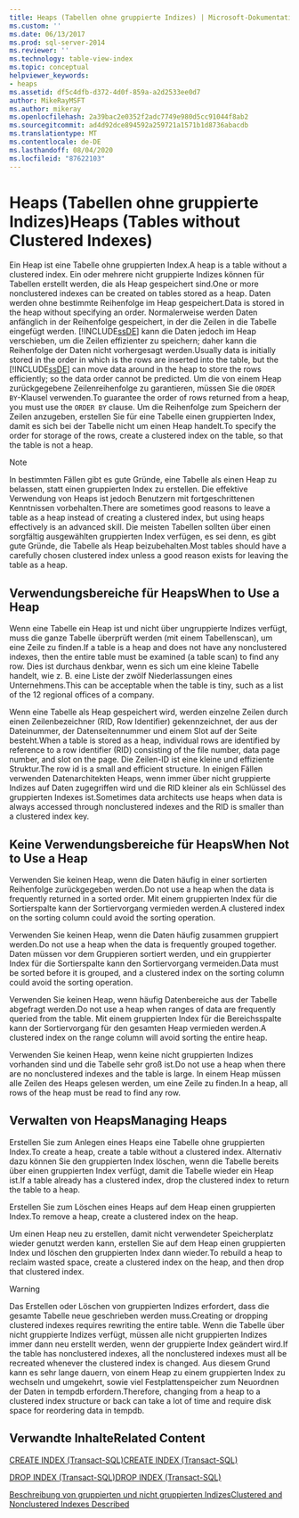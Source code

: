 ```yaml
---
title: Heaps (Tabellen ohne gruppierte Indizes) | Microsoft-Dokumentation
ms.custom: ''
ms.date: 06/13/2017
ms.prod: sql-server-2014
ms.reviewer: ''
ms.technology: table-view-index
ms.topic: conceptual
helpviewer_keywords:
- heaps
ms.assetid: df5c4dfb-d372-4d0f-859a-a2d2533ee0d7
author: MikeRayMSFT
ms.author: mikeray
ms.openlocfilehash: 2a39bac2e0352f2adc7749e980d5cc91044f8ab2
ms.sourcegitcommit: ad4d92dce894592a259721a1571b1d8736abacdb
ms.translationtype: MT
ms.contentlocale: de-DE
ms.lasthandoff: 08/04/2020
ms.locfileid: "87622103"
---
```

# <a name="heaps-tables-without-clustered-indexes"></a><span data-ttu-id="72f02-102">Heaps (Tabellen ohne gruppierte Indizes)</span><span class="sxs-lookup"><span data-stu-id="72f02-102">Heaps (Tables without Clustered Indexes)</span></span>
  <span data-ttu-id="72f02-103">Ein Heap ist eine Tabelle ohne gruppierten Index.</span><span class="sxs-lookup"><span data-stu-id="72f02-103">A heap is a table without a clustered index.</span></span> <span data-ttu-id="72f02-104">Ein oder mehrere nicht gruppierte Indizes können für Tabellen erstellt werden, die als Heap gespeichert sind.</span><span class="sxs-lookup"><span data-stu-id="72f02-104">One or more nonclustered indexes can be created on tables stored as a heap.</span></span> <span data-ttu-id="72f02-105">Daten werden ohne bestimmte Reihenfolge im Heap gespeichert.</span><span class="sxs-lookup"><span data-stu-id="72f02-105">Data is stored in the heap without specifying an order.</span></span> <span data-ttu-id="72f02-106">Normalerweise werden Daten anfänglich in der Reihenfolge gespeichert, in der die Zeilen in die Tabelle eingefügt werden. [!INCLUDE[ssDE](../../includes/ssde-md.md)] kann die Daten jedoch im Heap verschieben, um die Zeilen effizienter zu speichern; daher kann die Reihenfolge der Daten nicht vorhergesagt werden.</span><span class="sxs-lookup"><span data-stu-id="72f02-106">Usually data is initially stored in the order in which is the rows are inserted into the table, but the [!INCLUDE[ssDE](../../includes/ssde-md.md)] can move data around in the heap to store the rows efficiently; so the data order cannot be predicted.</span></span> <span data-ttu-id="72f02-107">Um die von einem Heap zurückgegebene Zeilenreihenfolge zu garantieren, müssen Sie die `ORDER BY`-Klausel verwenden.</span><span class="sxs-lookup"><span data-stu-id="72f02-107">To guarantee the order of rows returned from a heap, you must use the `ORDER BY` clause.</span></span> <span data-ttu-id="72f02-108">Um die Reihenfolge zum Speichern der Zeilen anzugeben, erstellen Sie für eine Tabelle einen gruppierten Index, damit es sich bei der Tabelle nicht um einen Heap handelt.</span><span class="sxs-lookup"><span data-stu-id="72f02-108">To specify the order for storage of the rows, create a clustered index on the table, so that the table is not a heap.</span></span>  
  
> [!NOTE]  
>  <span data-ttu-id="72f02-109">In bestimmten Fällen gibt es gute Gründe, eine Tabelle als einen Heap zu belassen, statt einen gruppierten Index zu erstellen. Die effektive Verwendung von Heaps ist jedoch Benutzern mit fortgeschrittenen Kenntnissen vorbehalten.</span><span class="sxs-lookup"><span data-stu-id="72f02-109">There are sometimes good reasons to leave a table as a heap instead of creating a clustered index, but using heaps effectively is an advanced skill.</span></span> <span data-ttu-id="72f02-110">Die meisten Tabellen sollten über einen sorgfältig ausgewählten gruppierten Index verfügen, es sei denn, es gibt gute Gründe, die Tabelle als Heap beizubehalten.</span><span class="sxs-lookup"><span data-stu-id="72f02-110">Most tables should have a carefully chosen clustered index unless a good reason exists for leaving the table as a heap.</span></span>  
  
## <a name="when-to-use-a-heap"></a><span data-ttu-id="72f02-111">Verwendungsbereiche für Heaps</span><span class="sxs-lookup"><span data-stu-id="72f02-111">When to Use a Heap</span></span>  
 <span data-ttu-id="72f02-112">Wenn eine Tabelle ein Heap ist und nicht über ungruppierte Indizes verfügt, muss die ganze Tabelle überprüft werden (mit einem Tabellenscan), um eine Zeile zu finden.</span><span class="sxs-lookup"><span data-stu-id="72f02-112">If a table is a heap and does not have any nonclustered indexes, then the entire table must be examined (a table scan) to find any row.</span></span> <span data-ttu-id="72f02-113">Dies ist durchaus denkbar, wenn es sich um eine kleine Tabelle handelt, wie z. B. eine Liste der zwölf Niederlassungen eines Unternehmens.</span><span class="sxs-lookup"><span data-stu-id="72f02-113">This can be acceptable when the table is tiny, such as a list of the 12 regional offices of a company.</span></span>  
  
 <span data-ttu-id="72f02-114">Wenn eine Tabelle als Heap gespeichert wird, werden einzelne Zeilen durch einen Zeilenbezeichner (RID, Row Identifier) gekennzeichnet, der aus der Dateinummer, der Datenseitennummer und einem Slot auf der Seite besteht.</span><span class="sxs-lookup"><span data-stu-id="72f02-114">When a table is stored as a heap, individual rows are identified by reference to a row identifier (RID) consisting of the file number, data page number, and slot on the page.</span></span> <span data-ttu-id="72f02-115">Die Zeilen-ID ist eine kleine und effiziente Struktur.</span><span class="sxs-lookup"><span data-stu-id="72f02-115">The row id is a small and efficient structure.</span></span> <span data-ttu-id="72f02-116">In einigen Fällen verwenden Datenarchitekten Heaps, wenn immer über nicht gruppierte Indizes auf Daten zugegriffen wird und die RID kleiner als ein Schlüssel des gruppierten Indexes ist.</span><span class="sxs-lookup"><span data-stu-id="72f02-116">Sometimes data architects use heaps when data is always accessed through nonclustered indexes and the RID is smaller than a clustered index key.</span></span>  
  
## <a name="when-not-to-use-a-heap"></a><span data-ttu-id="72f02-117">Keine Verwendungsbereiche für Heaps</span><span class="sxs-lookup"><span data-stu-id="72f02-117">When Not to Use a Heap</span></span>  
 <span data-ttu-id="72f02-118">Verwenden Sie keinen Heap, wenn die Daten häufig in einer sortierten Reihenfolge zurückgegeben werden.</span><span class="sxs-lookup"><span data-stu-id="72f02-118">Do not use a heap when the data is frequently returned in a sorted order.</span></span> <span data-ttu-id="72f02-119">Mit einem gruppierten Index für die Sortierspalte kann der Sortiervorgang vermieden werden.</span><span class="sxs-lookup"><span data-stu-id="72f02-119">A clustered index on the sorting column could avoid the sorting operation.</span></span>  
  
 <span data-ttu-id="72f02-120">Verwenden Sie keinen Heap, wenn die Daten häufig zusammen gruppiert werden.</span><span class="sxs-lookup"><span data-stu-id="72f02-120">Do not use a heap when the data is frequently grouped together.</span></span> <span data-ttu-id="72f02-121">Daten müssen vor dem Gruppieren sortiert werden, und ein gruppierter Index für die Sortierspalte kann den Sortiervorgang vermeiden.</span><span class="sxs-lookup"><span data-stu-id="72f02-121">Data must be sorted before it is grouped, and a clustered index on the sorting column could avoid the sorting operation.</span></span>  
  
 <span data-ttu-id="72f02-122">Verwenden Sie keinen Heap, wenn häufig Datenbereiche aus der Tabelle abgefragt werden.</span><span class="sxs-lookup"><span data-stu-id="72f02-122">Do not use a heap when ranges of data are frequently queried from the table.</span></span>  <span data-ttu-id="72f02-123">Mit einem gruppierten Index für die Bereichsspalte kann der Sortiervorgang für den gesamten Heap vermieden werden.</span><span class="sxs-lookup"><span data-stu-id="72f02-123">A clustered index on the range column will avoid sorting the entire heap.</span></span>  
  
 <span data-ttu-id="72f02-124">Verwenden Sie keinen Heap, wenn keine nicht gruppierten Indizes vorhanden sind und die Tabelle sehr groß ist.</span><span class="sxs-lookup"><span data-stu-id="72f02-124">Do not use a heap when there are no nonclustered indexes and the table is large.</span></span> <span data-ttu-id="72f02-125">In einem Heap müssen alle Zeilen des Heaps gelesen werden, um eine Zeile zu finden.</span><span class="sxs-lookup"><span data-stu-id="72f02-125">In a heap, all rows of the heap must be read to find any row.</span></span>  
  
## <a name="managing-heaps"></a><span data-ttu-id="72f02-126">Verwalten von Heaps</span><span class="sxs-lookup"><span data-stu-id="72f02-126">Managing Heaps</span></span>  
 <span data-ttu-id="72f02-127">Erstellen Sie zum Anlegen eines Heaps eine Tabelle ohne gruppierten Index.</span><span class="sxs-lookup"><span data-stu-id="72f02-127">To create a heap, create a table without a clustered index.</span></span> <span data-ttu-id="72f02-128">Alternativ dazu können Sie den gruppierten Index löschen, wenn die Tabelle bereits über einen gruppierten Index verfügt, damit die Tabelle wieder ein Heap ist.</span><span class="sxs-lookup"><span data-stu-id="72f02-128">If a table already has a clustered index, drop the clustered index to return the table to a heap.</span></span>  
  
 <span data-ttu-id="72f02-129">Erstellen Sie zum Löschen eines Heaps auf dem Heap einen gruppierten Index.</span><span class="sxs-lookup"><span data-stu-id="72f02-129">To remove a heap, create a clustered index on the heap.</span></span>  
  
 <span data-ttu-id="72f02-130">Um einen Heap neu zu erstellen, damit nicht verwendeter Speicherplatz wieder genutzt werden kann, erstellen Sie auf dem Heap einen gruppierten Index und löschen den gruppierten Index dann wieder.</span><span class="sxs-lookup"><span data-stu-id="72f02-130">To rebuild a heap to reclaim wasted space, create a clustered index on the heap, and then drop that clustered index.</span></span>  
  
> [!WARNING]  
>  <span data-ttu-id="72f02-131">Das Erstellen oder Löschen von gruppierten Indizes erfordert, dass die gesamte Tabelle neue geschrieben werden muss.</span><span class="sxs-lookup"><span data-stu-id="72f02-131">Creating or dropping clustered indexes requires rewriting the entire table.</span></span> <span data-ttu-id="72f02-132">Wenn die Tabelle über nicht gruppierte Indizes verfügt, müssen alle nicht gruppierten Indizes immer dann neu erstellt werden, wenn der gruppierte Index geändert wird.</span><span class="sxs-lookup"><span data-stu-id="72f02-132">If the table has nonclustered indexes, all the nonclustered indexes must all be recreated whenever the clustered index is changed.</span></span> <span data-ttu-id="72f02-133">Aus diesem Grund kann es sehr lange dauern, von einem Heap zu einem gruppierten Index zu wechseln und umgekehrt, sowie viel Festplattenspeicher zum Neuordnen der Daten in tempdb erfordern.</span><span class="sxs-lookup"><span data-stu-id="72f02-133">Therefore, changing from a heap to a clustered index structure or back can take a lot of time and require disk space for reordering data in tempdb.</span></span>  
  
## <a name="related-content"></a><span data-ttu-id="72f02-134">Verwandte Inhalte</span><span class="sxs-lookup"><span data-stu-id="72f02-134">Related Content</span></span>  
 [<span data-ttu-id="72f02-135">CREATE INDEX &#40;Transact-SQL&#41;</span><span class="sxs-lookup"><span data-stu-id="72f02-135">CREATE INDEX &#40;Transact-SQL&#41;</span></span>](/sql/t-sql/statements/create-index-transact-sql)  
  
 [<span data-ttu-id="72f02-136">DROP INDEX &#40;Transact-SQL&#41;</span><span class="sxs-lookup"><span data-stu-id="72f02-136">DROP INDEX &#40;Transact-SQL&#41;</span></span>](/sql/t-sql/statements/drop-index-transact-sql)  
  
 [<span data-ttu-id="72f02-137">Beschreibung von gruppierten und nicht gruppierten Indizes</span><span class="sxs-lookup"><span data-stu-id="72f02-137">Clustered and Nonclustered Indexes Described</span></span>](clustered-and-nonclustered-indexes-described.md)  
  
  
